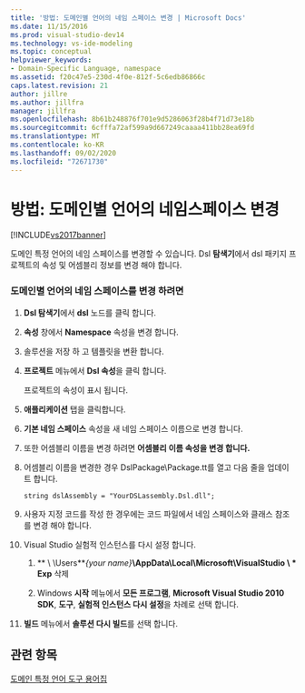 ```yaml
---
title: '방법: 도메인별 언어의 네임 스페이스 변경 | Microsoft Docs'
ms.date: 11/15/2016
ms.prod: visual-studio-dev14
ms.technology: vs-ide-modeling
ms.topic: conceptual
helpviewer_keywords:
- Domain-Specific Language, namespace
ms.assetid: f20c47e5-230d-4f0e-812f-5c6edb86866c
caps.latest.revision: 21
author: jillre
ms.author: jillfra
manager: jillfra
ms.openlocfilehash: 8b61b248876f701e9d5286063f28b4f71d73e18b
ms.sourcegitcommit: 6cfffa72af599a9d667249caaaa411bb28ea69fd
ms.translationtype: MT
ms.contentlocale: ko-KR
ms.lasthandoff: 09/02/2020
ms.locfileid: "72671730"
---
```

# <a name="how-to-change-the-namespace-of-a-domain-specific-language"></a>방법: 도메인별 언어의 네임스페이스 변경
[!INCLUDE[vs2017banner](../includes/vs2017banner.md)]

도메인 특정 언어의 네임 스페이스를 변경할 수 있습니다. Dsl **탐색기**에서 dsl 패키지 프로젝트의 속성 및 어셈블리 정보를 변경 해야 합니다.

### <a name="to-change-the-namespace-of-a-domain-specific-language"></a>도메인별 언어의 네임 스페이스를 변경 하려면

1. **Dsl 탐색기**에서 **dsl** 노드를 클릭 합니다.

2. **속성** 창에서 **Namespace** 속성을 변경 합니다.

3. 솔루션을 저장 하 고 템플릿을 변환 합니다.

4. **프로젝트** 메뉴에서 **Dsl 속성**을 클릭 합니다.

     프로젝트의 속성이 표시 됩니다.

5. **애플리케이션** 탭을 클릭합니다.

6. **기본 네임 스페이스** 속성을 새 네임 스페이스 이름으로 변경 합니다.

7. 또한 어셈블리 이름을 변경 하려면 **어셈블리 이름 속성을 변경 합니다.**

8. 어셈블리 이름을 변경한 경우 DslPackage\Package.tt를 열고 다음 줄을 업데이트 합니다.

     `string dslAssembly = "YourDSLassembly.Dsl.dll";`

9. 사용자 지정 코드를 작성 한 경우에는 코드 파일에서 네임 스페이스와 클래스 참조를 변경 해야 합니다.

10. Visual Studio 실험적 인스턴스를 다시 설정 합니다.

    1. ** \\ \Users**_{your name}_**\AppData\Local\Microsoft\VisualStudio \\ \* Exp** 삭제

    2. Windows **시작** 메뉴에서 **모든 프로그램**, **Microsoft Visual Studio 2010 SDK**, **도구**, **실험적 인스턴스 다시 설정**을 차례로 선택 합니다.

11. **빌드** 메뉴에서 **솔루션 다시 빌드**를 선택 합니다.

## <a name="see-also"></a>관련 항목
 [도메인 특정 언어 도구 용어집](https://msdn.microsoft.com/ca5e84cb-a315-465c-be24-76aa3df276aa)
